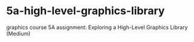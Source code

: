 # 5a-high-level-graphics-library
graphics course 5A assignment: Exploring a High-Level Graphics Library (Medium)
